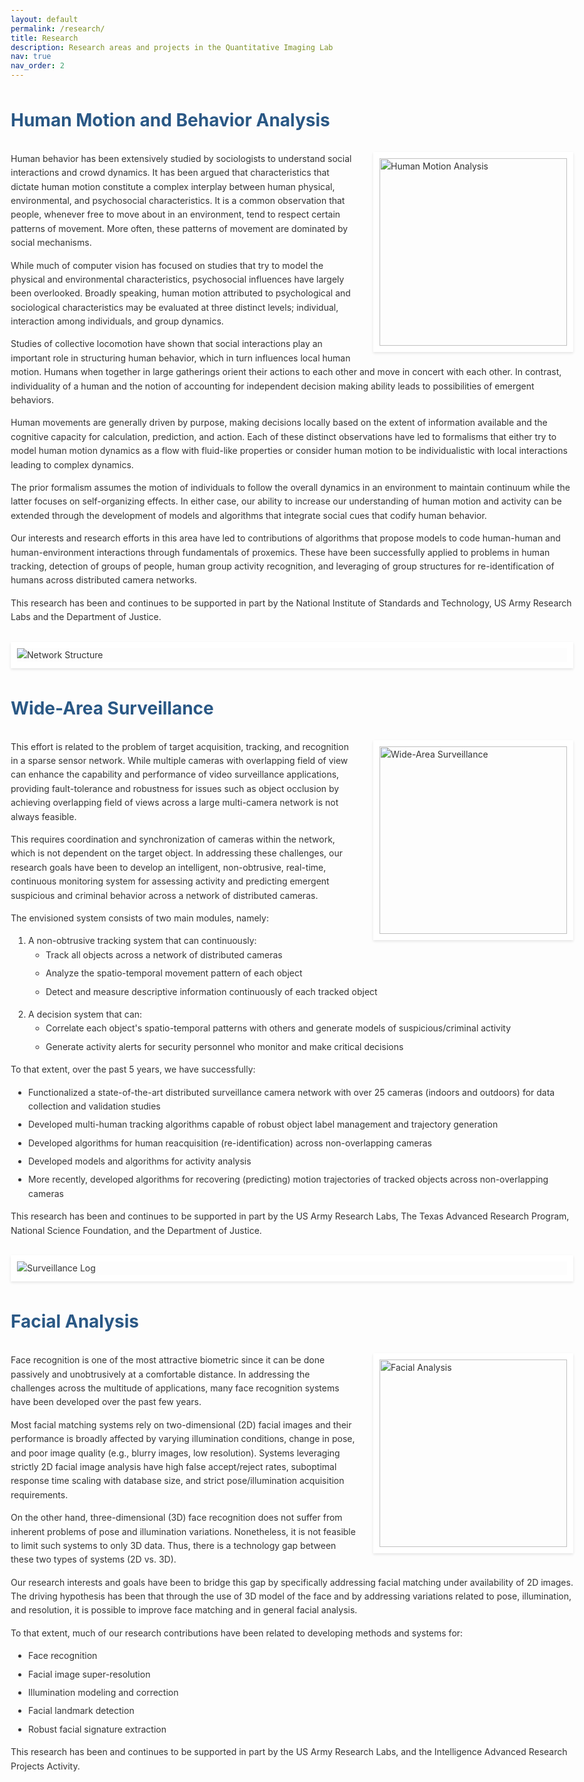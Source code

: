 ```yaml
---
layout: default
permalink: /research/
title: Research
description: Research areas and projects in the Quantitative Imaging Lab
nav: true
nav_order: 2
---
```


# Human Motion and Behavior Analysis

<img src="{{ '/assets/img/research/5floor.png' | relative_url }}" alt="Human Motion Analysis" class="research-image-float">

<p>Human behavior has been extensively studied by sociologists to understand social interactions and crowd dynamics. It has been argued that characteristics that dictate human motion constitute a complex interplay between human physical, environmental, and psychosocial characteristics. It is a common observation that people, whenever free to move about in an environment, tend to respect certain patterns of movement. More often, these patterns of movement are dominated by social mechanisms.</p>

<p>While much of computer vision has focused on studies that try to model the physical and environmental characteristics, psychosocial influences have largely been overlooked. Broadly speaking, human motion attributed to psychological and sociological characteristics may be evaluated at three distinct levels; individual, interaction among individuals, and group dynamics.</p>

<p>Studies of collective locomotion have shown that social interactions play an important role in structuring human behavior, which in turn influences local human motion. Humans when together in large gatherings orient their actions to each other and move in concert with each other. In contrast, individuality of a human and the notion of accounting for independent decision making ability leads to possibilities of emergent behaviors.</p>

<p>Human movements are generally driven by purpose, making decisions locally based on the extent of information available and the cognitive capacity for calculation, prediction, and action. Each of these distinct observations have led to formalisms that either try to model human motion dynamics as a flow with fluid-like properties or consider human motion to be individualistic with local interactions leading to complex dynamics.</p>

<p>The prior formalism assumes the motion of individuals to follow the overall dynamics in an environment to maintain continuum while the latter focuses on self-organizing effects. In either case, our ability to increase our understanding of human motion and activity can be extended through the development of models and algorithms that integrate social cues that codify human behavior.</p>

<p>Our interests and research efforts in this area have led to contributions of algorithms that propose models to code human-human and human-environment interactions through fundamentals of proxemics. These have been successfully applied to problems in human tracking, detection of groups of people, human group activity recognition, and leveraging of group structures for re-identification of humans across distributed camera networks.</p>

<p>This research has been and continues to be supported in part by the National Institute of Standards and Technology, US Army Research Labs and the Department of Justice.</p>

<img src="{{ '/assets/img/research/network_structure.png' | relative_url }}" alt="Network Structure" class="research-img">

# Wide-Area Surveillance

<img src="{{ '/assets/img/research/frame418.png' | relative_url }}" alt="Wide-Area Surveillance" class="research-image-float">

<p>This effort is related to the problem of target acquisition, tracking, and recognition in a sparse sensor network. While multiple cameras with overlapping field of view can enhance the capability and performance of video surveillance applications, providing fault-tolerance and robustness for issues such as object occlusion by achieving overlapping field of views across a large multi-camera network is not always feasible.</p>

<p>This requires coordination and synchronization of cameras within the network, which is not dependent on the target object. In addressing these challenges, our research goals have been to develop an intelligent, non-obtrusive, real-time, continuous monitoring system for assessing activity and predicting emergent suspicious and criminal behavior across a network of distributed cameras.</p>

<p>The envisioned system consists of two main modules, namely:</p>
<ol>
  <li>A non-obtrusive tracking system that can continuously:
    <ul>
      <li>Track all objects across a network of distributed cameras</li>
      <li>Analyze the spatio-temporal movement pattern of each object</li>
      <li>Detect and measure descriptive information continuously of each tracked object</li>
    </ul>
  </li>
  <li>A decision system that can:
    <ul>
      <li>Correlate each object's spatio-temporal patterns with others and generate models of suspicious/criminal activity</li>
      <li>Generate activity alerts for security personnel who monitor and make critical decisions</li>
    </ul>
  </li>
</ol>

<p>To that extent, over the past 5 years, we have successfully:</p>
<ul>
  <li>Functionalized a state-of-the-art distributed surveillance camera network with over 25 cameras (indoors and outdoors) for data collection and validation studies</li>
  <li>Developed multi-human tracking algorithms capable of robust object label management and trajectory generation</li>
  <li>Developed algorithms for human reacquisition (re-identification) across non-overlapping cameras</li>
  <li>Developed models and algorithms for activity analysis</li>
  <li>More recently, developed algorithms for recovering (predicting) motion trajectories of tracked objects across non-overlapping cameras</li>
</ul>

<p>This research has been and continues to be supported in part by the US Army Research Labs, The Texas Advanced Research Program, National Science Foundation, and the Department of Justice.</p>

<img src="{{ '/assets/img/research/log_165.png' | relative_url }}" alt="Surveillance Log" class="research-img">

# Facial Analysis

<img src="{{ '/assets/img/research/Views.png' | relative_url }}" alt="Facial Analysis" class="research-image-float">

<p>Face recognition is one of the most attractive biometric since it can be done passively and unobtrusively at a comfortable distance. In addressing the challenges across the multitude of applications, many face recognition systems have been developed over the past few years.</p>

<p>Most facial matching systems rely on two-dimensional (2D) facial images and their performance is broadly affected by varying illumination conditions, change in pose, and poor image quality (e.g., blurry images, low resolution). Systems leveraging strictly 2D facial image analysis have high false accept/reject rates, suboptimal response time scaling with database size, and strict pose/illumination acquisition requirements.</p>

<p>On the other hand, three-dimensional (3D) face recognition does not suffer from inherent problems of pose and illumination variations. Nonetheless, it is not feasible to limit such systems to only 3D data. Thus, there is a technology gap between these two types of systems (2D vs. 3D).</p>

<p>Our research interests and goals have been to bridge this gap by specifically addressing facial matching under availability of 2D images. The driving hypothesis has been that through the use of 3D model of the face and by addressing variations related to pose, illumination, and resolution, it is possible to improve face matching and in general facial analysis.</p>

<p>To that extent, much of our research contributions have been related to developing methods and systems for:</p>
<ul>
  <li>Face recognition</li>
  <li>Facial image super-resolution</li>
  <li>Illumination modeling and correction</li>
  <li>Facial landmark detection</li>
  <li>Robust facial signature extraction</li>
</ul>

<p>This research has been and continues to be supported in part by the US Army Research Labs, and the Intelligence Advanced Research Projects Activity.</p>

<style>
/* Base styles */
body {
  font-family: -apple-system, BlinkMacSystemFont, "Segoe UI", Roboto, Helvetica, Arial, sans-serif;
  line-height: 1.6;
  color: #333;
  max-width: 900px;
  margin: 0 auto;
  padding: 0 1em;
}

h1 {
  font-size: 2em;
  margin-top: 1.5em;
  margin-bottom: 1em;
  color: #2a5885;
  clear: both;
}

h2 {
  font-size: 1.5em;
  margin-top: 1.5em;
  margin-bottom: 1em;
  color: #2a5885;
}

p {
  margin-bottom: 1em;
}

ul, ol {
  margin-bottom: 1em;
  padding-left: 2em;
}

li {
  margin-bottom: 0.5em;
}

/* Image styles */
.research-image-float {
  float: right;
  width: 300px;
  margin: 0 0 1em 2em;
  border: 10px solid white;
  box-shadow: 0 2px 4px rgba(0,0,0,0.1);
}

.research-img {
  display: block;
  max-width: 100%;
  height: auto;
  margin: 2em auto;
  border: 10px solid white;
  box-shadow: 0 2px 4px rgba(0,0,0,0.1);
  clear: both;
}

/* Responsive adjustments */
@media (max-width: 768px) {
  .research-image-float {
    float: none;
    width: 100%;
    max-width: 400px;
    margin: 1em auto;
  }
}
</style> 